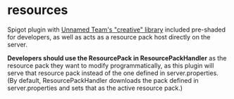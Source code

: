 # resources

Spigot plugin with [Unnamed Team's "creative" library](https://github.com/unnamed/creative) included pre-shaded for developers, as well as acts as a resource pack host directly on the server.

**Developers should use the ResourcePack in ResourcePackHandler** as the resource pack they want to modify programmatically, as this plugin will serve that resource pack instead of the one defined in server.properties.  
(By default, ResourcePackHandler downloads the pack defined in server.properties and sets that as the active resource pack.)
